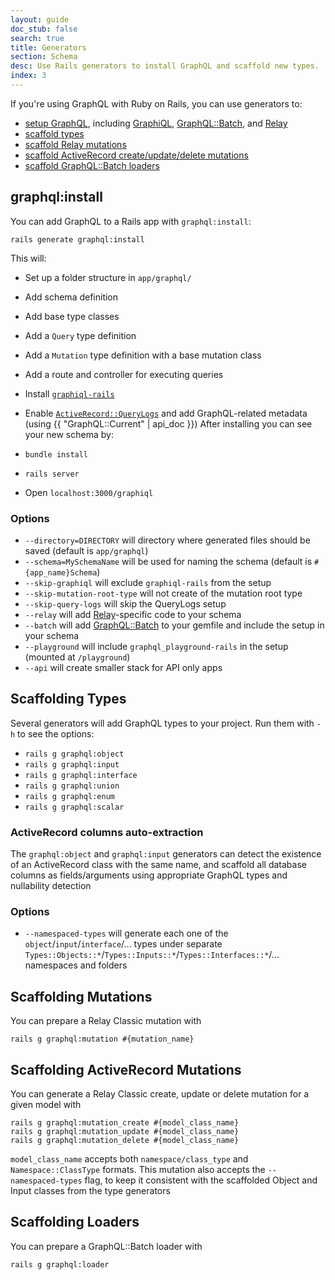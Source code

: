```yaml
---
layout: guide
doc_stub: false
search: true
title: Generators
section: Schema
desc: Use Rails generators to install GraphQL and scaffold new types.
index: 3
---
```


If you're using GraphQL with Ruby on Rails, you can use generators to:

- [setup GraphQL](#graphqlinstall), including [GraphiQL](https://github.com/graphql/graphiql), [GraphQL::Batch](https://github.com/Shopify/graphql-batch), and [Relay](https://facebook.github.io/relay/)
- [scaffold types](#scaffolding-types)
- [scaffold Relay mutations](#scaffolding-mutations)
- [scaffold ActiveRecord create/update/delete mutations](#scaffolding-activerecord-mutations)
- [scaffold GraphQL::Batch loaders](#scaffolding-loaders)

## graphql:install

You can add GraphQL to a Rails app with `graphql:install`:

```
rails generate graphql:install
```

This will:

- Set up a folder structure in `app/graphql/`
- Add schema definition
- Add base type classes
- Add a `Query` type definition
- Add a `Mutation` type definition with a base mutation class
- Add a route and controller for executing queries
- Install [`graphiql-rails`](https://github.com/rmosolgo/graphiql-rails)
- Enable [`ActiveRecord::QueryLogs`](https://api.rubyonrails.org/classes/ActiveRecord/QueryLogs.html) and add GraphQL-related metadata (using {{ "GraphQL::Current" | api_doc }})
After installing you can see your new schema by:

- `bundle install`
- `rails server`
- Open `localhost:3000/graphiql`

### Options

- `--directory=DIRECTORY` will directory where generated files should be saved (default is `app/graphql`)
- `--schema=MySchemaName` will be used for naming the schema (default is `#{app_name}Schema`)
- `--skip-graphiql` will exclude `graphiql-rails` from the setup
- `--skip-mutation-root-type` will not create of the mutation root type
- `--skip-query-logs` will skip the QueryLogs setup
- `--relay` will add [Relay](https://facebook.github.io/relay/)-specific code to your schema
- `--batch` will add [GraphQL::Batch](https://github.com/Shopify/graphql-batch) to your gemfile and include the setup in your schema
- `--playground` will include `graphql_playground-rails` in the setup (mounted at `/playground`)
- `--api` will create smaller stack for API only apps

## Scaffolding Types

Several generators will add GraphQL types to your project. Run them with `-h` to see the options:

- `rails g graphql:object`
- `rails g graphql:input`
- `rails g graphql:interface`
- `rails g graphql:union`
- `rails g graphql:enum`
- `rails g graphql:scalar`

### ActiveRecord columns auto-extraction

The `graphql:object` and `graphql:input` generators can detect the existence of an ActiveRecord class with the same name, and scaffold all database columns as fields/arguments using appropriate GraphQL types and nullability detection

### Options

- `--namespaced-types` will generate each one of the `object`/`input`/`interface`/... types under separate `Types::Objects::*`/`Types::Inputs::*`/`Types::Interfaces::*`/... namespaces and folders

## Scaffolding Mutations

You can prepare a Relay Classic mutation with

```
rails g graphql:mutation #{mutation_name}
```

## Scaffolding ActiveRecord Mutations

You can generate a Relay Classic create, update or delete mutation for a given model with

```
rails g graphql:mutation_create #{model_class_name}
rails g graphql:mutation_update #{model_class_name}
rails g graphql:mutation_delete #{model_class_name}
```

`model_class_name` accepts both `namespace/class_type` and `Namespace::ClassType` formats.
This mutation also accepts the `--namespaced-types` flag, to keep it consistent with the scaffolded Object and Input classes from the type generators

## Scaffolding Loaders

You can prepare a GraphQL::Batch loader with

```
rails g graphql:loader
```

